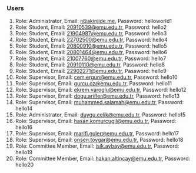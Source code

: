 ### Users

1. Role: Administrator, Email: r@akinjide.me, Password: helloworld1
2. Role: Student, Email: 20910539@emu.edu.tr, Password: hello2
3. Role: Student, Email: 21904987@emu.edu.tr, Password: hello3
4. Role: Student, Email: 22702500@emu.edu.tr, Password: hello4
5. Role: Student, Email: 20800910@emu.edu.tr, Password: hello5
6. Role: Student, Email: 20801464@emu.edu.tr, Password: hello6
7. Role: Student, Email: 21007760@emu.edu.tr, Password: hello7
8. Role: Student, Email: 20910110@emu.edu.tr, Password: hello8
9. Role: Student, Email: 22902271@emu.edu.tr, Password: hello9
10. Role: Supervisor, Email: cem.ergun@emu.edu.tr, Password: hello10
11. Role: Supervisor, Email: gurcu.oz@emu.edu.tr, Password: hello11
12. Role: Supervisor, Email: ekrem.varoglu@emu.edu.tr, Password: hello12
13. Role: Supervisor, Email: dogu.arifler@emu.edu.tr, Password: hello13
14. Role: Supervisor, Email: muhammed.salamah@emu.edu.tr, Password: hello14
15. Role: Administrator, Email: duygu.celik@emu.edu.tr, Password: hello15
16. Role: Supervisor, Email: hasan.komurcugil@emu.edu.tr, Password: hello16
17. Role: Supervisor, Email: marifi.guler@emu.edu.tr, Password: hello17
18. Role: Supervisor, Email: onsen.toygar@emu.edu.tr, Password: hello18
19. Role: Committee Member, Email: isik.aybay@emu.edu.tr, Password: hello19
20. Role: Committee Member, Email: hakan.altincay@emu.edu.tr, Password: hello20
